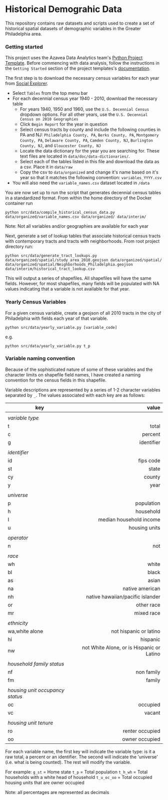 # Historical Demograhic Data

This repository contains raw datasets and scripts used to create a set of historical spatial datasets of demographic variables in the Greater Philadelphia area.


### Getting started

This project uses the Azavea Data Analytics team's [Python Project Template](https://github.com/azavea/python-project-template). Before commencing with data analysis, follow the instructions in the `Getting Started` section of the project templates's [documentation](https://github.com/azavea/python-project-template/blob/master/README.md).

The first step is to download the necessary census variables for each year from [Social Explorer](https://www.socialexplorer.com/). 

* Select `Tables` from the top menu bar
* For each decennial census year 1940 - 2010, download the necessary table
    - For years 1940, 1950 and 1960, use the `U.S. Decennial Census` dropdown options. For all other years, use the `U.S. Decennial Census on 2010 Geographies` 
    - Click `Begin Report` for the year in question
    - Select census tracts by county and include the following counties in PA and NJ: `Philadelphia County, PA`, `Berks County, PA`, `Montgomery County, PA`, `Delaware County, PA`, `Camden County, NJ`, `Burlington County, NJ`, and `Gloucester County, NJ`
    - Locate the data dictionary for the year you are searching for. These text files are located in `data/doc/data-dictionaries/`. 
    - Select each of the tables listed in this file and download the data as a csv. Place it in `data/raw`
    - Copy the csv to `data/organized` and change it's name based on it's year so that it matches the following convention: `variables_YYYY.csv`
* You will also need the `variable_names.csv` dataset located in `/data`

You are now set up to run the script that generates decennial census tables in a standardized format. From within the home directory of the Docker container run

`python src/data/compile_historical_census_data.py data/organized/variable_names.csv data/organized/ data/interim/`

Note: Not all variables and/or geographies are available for each year

Next, generate a set of lookup tables that associate historical census tracts with contemporary tracts and tracts with neighborhoods. From root project directory run:

`python src/data/generate_tract_lookups.py data/organized/spatial/study_area_2010.geojson data/organized/spatial/ data/organized/spatial/Neighborhoods_Philadelphia.geojson data/interim/historical_tract_lookup.csv`

This will output a series of shapefiles. All shapefiles will have the same fields. However, for most shapefiles, many fields will be populated with NA values indicating that a variable is not available for that year.

### Yearly Census Variables

For a given census variable, create a geojson of all 2010 tracts in the city of Philadelphia with fields each year of that variable.

`python src/data/yearly_variable.py [variable_code]`

e.g.

`python src/data/yearly_variable.py t_p`


### Variable naming convention

Because of the sophisticated nature of some of these variables and the character limits on shapefile field names, I have created a naming convention for the census fields in this shapefile. 

Variable descriptions are represented by a series of 1-2 character variables separated by `_`. The values associated with each key are as follows:

| key | value |
|-------|---------:|
||
|*variable type*||
|t|total|
|c|percent|
|g|identifier|
||
|*identifier*||
|id|fips code|
|st|state|
|cy|county|
|y|year|
||
|*universe*||
|p|population|
|h|household|
|I|median household income|
|u|housing units|
||
|*operator*||
|n|not|
||
|*race*||
|wh|white|
|bl|black|
|as|asian|
|na|native american|
|nh|native hawaiian/pacific islander|
|or|other race|
|mr|mixed race|
||
|*ethnicity*||
|wa,white alone|not hispanic or latino|
|hi|hispanic|
|nw|not White Alone, or is Hispanic or Latino|
||
|*household family status*||
|nf|non family|
|fm|family|
||
|*housing unit occupancy status*||
|oc|occupied|
|vc|vacant|
||
|*housing unit tenure*||
|ro|renter occupied|
|oo|owner occupied|

For each variable name, the first key will indicate the variable type: is it a raw total, a percent or an identifier. The second will indicate the 'universe' (i.e. what is being counted). The rest will modify the variable. 

For example:
`g_st` = Home state
`t_p` = Total population
`t_h_wh` = Total households with a white head of household
`t_u_oc_oo` = Total occupied housing units that are owner occupied

Note: all percentages are represented as decimals  

